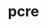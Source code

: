 ---
title: "pcre"
layout: cache
categories: [package, develop]
meta: {"compilers": ["apple-clang@16.0.0", "cce@18.0.0", "gcc@10.2.1", "gcc@10.3.0", "gcc@10.5.0", "gcc@11.1.0", "gcc@11.4.0", "gcc@13.2.0", "gcc@13.3.0", "gcc@7.5.0", "gcc@9.4.0", "intel-oneapi-compilers@2025.1.0"], "num_specs": 45, "num_specs_by_stack": {"data-vis-sdk": 3, "developer-tools": 1, "developer-tools-aarch64-linux-gnu": 4, "developer-tools-darwin": 2, "developer-tools-manylinux2014": 1, "developer-tools-x86_64_v3-linux-gnu": 4, "e4s": 4, "e4s-cray-rhel": 3, "e4s-cray-sles": 1, "e4s-neoverse-v2": 4, "e4s-neoverse_v1": 1, "e4s-oneapi": 4, "e4s-power": 1, "e4s-rocm-external": 4, "gpu-tests": 1, "hep": 4, "ml-darwin-aarch64-mps": 2, "ml-linux-aarch64-cpu": 4, "ml-linux-aarch64-cuda": 4, "ml-linux-x86_64-cpu": 3, "ml-linux-x86_64-cuda": 3, "ml-linux-x86_64-rocm": 3, "radiuss": 4, "root": 45, "tutorial": 4}, "oss": ["centos7", "rhel8", "sequoia", "sle_hpc15", "ubuntu18.04", "ubuntu20.04", "ubuntu22.04", "ubuntu24.04"], "platforms": ["darwin", "linux"], "stacks": ["data-vis-sdk", "developer-tools", "developer-tools-aarch64-linux-gnu", "developer-tools-darwin", "developer-tools-manylinux2014", "developer-tools-x86_64_v3-linux-gnu", "e4s", "e4s-cray-rhel", "e4s-cray-sles", "e4s-neoverse-v2", "e4s-neoverse_v1", "e4s-oneapi", "e4s-power", "e4s-rocm-external", "gpu-tests", "hep", "ml-darwin-aarch64-mps", "ml-linux-aarch64-cpu", "ml-linux-aarch64-cuda", "ml-linux-x86_64-cpu", "ml-linux-x86_64-cuda", "ml-linux-x86_64-rocm", "radiuss", "root", "tutorial"], "targets": ["aarch64", "neoverse_v1", "neoverse_v2", "ppc64le", "x86_64_v3", "x86_64_v4"], "versions": ["8.45"]}
spec_details: [{"compiler": "gcc@13.2.0", "hash": "2fchm6eesog5fedfcfmpve4jv4vxikra", "os": "ubuntu24.04", "platform": "linux", "size": "-", "stacks": ["ml-linux-aarch64-cpu", "ml-linux-aarch64-cuda", "root"], "target": "aarch64", "variants": ["build_system=autotools", "~jit", "+multibyte", "+pic", "+shared", "+static", "+utf"], "versions": ["8.45"]}, {"compiler": "gcc@7.5.0", "hash": "2l3zxos7jrnqlvp47ealmtfizoox3jaq", "os": "ubuntu18.04", "platform": "linux", "size": "-", "stacks": ["developer-tools", "root"], "target": "x86_64_v3", "variants": ["build_system=autotools", "~jit", "+multibyte", "+pic", "+shared", "+static", "+utf"], "versions": ["8.45"]}, {"compiler": "gcc@13.3.0", "hash": "2nph7jd4b4qrzdcwgzvds2tkilywemct", "os": "rhel8", "platform": "linux", "size": "-", "stacks": ["developer-tools-aarch64-linux-gnu", "root"], "target": "aarch64", "variants": ["build_system=autotools", "~jit", "+multibyte", "+pic", "+shared", "+static", "+utf"], "versions": ["8.45"]}, {"compiler": "intel-oneapi-compilers@2025.1.0", "hash": "2qonyuit4eo76saj3jmnavf4shiy4k5f", "os": "ubuntu22.04", "platform": "linux", "size": "-", "stacks": ["e4s-oneapi", "root"], "target": "x86_64_v3", "variants": ["build_system=autotools", "~jit", "+multibyte", "+pic", "+shared", "+static", "+utf"], "versions": ["8.45"]}, {"compiler": "intel-oneapi-compilers@2025.1.0", "hash": "2tdwbr3iou2lrowhro3fibvfnaoluq2o", "os": "ubuntu22.04", "platform": "linux", "size": "-", "stacks": ["e4s-oneapi", "root"], "target": "x86_64_v3", "variants": ["build_system=autotools", "~jit", "+multibyte", "+pic", "+shared", "+static", "+utf"], "versions": ["8.45"]}, {"compiler": "gcc@10.5.0", "hash": "2xpfisprskn4m537smu4let6gt4ljybg", "os": "centos7", "platform": "linux", "size": "-", "stacks": ["developer-tools-x86_64_v3-linux-gnu", "root"], "target": "x86_64_v3", "variants": ["build_system=autotools", "~jit", "+multibyte", "+pic", "+shared", "+static", "+utf"], "versions": ["8.45"]}, {"compiler": "gcc@11.4.0", "hash": "4smawyxqhgiplgwqbpjqc2y62vrnnejh", "os": "ubuntu22.04", "platform": "linux", "size": "-", "stacks": ["e4s", "e4s-rocm-external", "hep", "root", "tutorial"], "target": "x86_64_v3", "variants": ["build_system=autotools", "~jit", "+multibyte", "+pic", "+shared", "+static", "+utf"], "versions": ["8.45"]}, {"compiler": "gcc@13.2.0", "hash": "7i4bcne6zigwlv3mxbj6decsrzg5zzpf", "os": "ubuntu24.04", "platform": "linux", "size": "-", "stacks": ["ml-linux-x86_64-cpu", "ml-linux-x86_64-cuda", "ml-linux-x86_64-rocm", "root"], "target": "x86_64_v3", "variants": ["build_system=autotools", "~jit", "+multibyte", "+pic", "+shared", "+static", "+utf"], "versions": ["8.45"]}, {"compiler": "gcc@11.4.0", "hash": "7ikdhnh5p4lknaspcovvankgs4qphefk", "os": "ubuntu22.04", "platform": "linux", "size": "-", "stacks": ["e4s-neoverse_v1", "root"], "target": "neoverse_v1", "variants": ["build_system=autotools", "~jit", "+multibyte", "+pic", "+shared", "+static", "+utf"], "versions": ["8.45"]}, {"compiler": "gcc@11.4.0", "hash": "a4vdxbrw323cu3k6tlinowl6elqob5q6", "os": "ubuntu22.04", "platform": "linux", "size": "-", "stacks": ["e4s-neoverse-v2", "root"], "target": "neoverse_v2", "variants": ["build_system=autotools", "~jit", "+multibyte", "+pic", "+shared", "+static", "+utf"], "versions": ["8.45"]}, {"compiler": "gcc@13.2.0", "hash": "anmmomizfxo6zgx43y362zxejkcu5jfz", "os": "ubuntu24.04", "platform": "linux", "size": "-", "stacks": ["ml-linux-aarch64-cpu", "ml-linux-aarch64-cuda", "root"], "target": "aarch64", "variants": ["build_system=autotools", "~jit", "+multibyte", "+pic", "+shared", "+static", "+utf"], "versions": ["8.45"]}, {"compiler": "gcc@11.4.0", "hash": "baryuqtyniy343x5cxcckjx5w6a2xdbu", "os": "ubuntu22.04", "platform": "linux", "size": "-", "stacks": ["e4s", "e4s-rocm-external", "hep", "root", "tutorial"], "target": "x86_64_v3", "variants": ["build_system=autotools", "~jit", "+multibyte", "+pic", "+shared", "+static", "+utf"], "versions": ["8.45"]}, {"compiler": "gcc@13.3.0", "hash": "bg7bse7c3qw6ff5myrqiuulhjrzwidw6", "os": "rhel8", "platform": "linux", "size": "-", "stacks": ["developer-tools-aarch64-linux-gnu", "root"], "target": "aarch64", "variants": ["build_system=autotools", "~jit", "+multibyte", "+pic", "+shared", "+static", "+utf"], "versions": ["8.45"]}, {"compiler": "gcc@10.2.1", "hash": "bt3x3uovbkqd4edfjkqbk2hlnxc6koyc", "os": "centos7", "platform": "linux", "size": "-", "stacks": ["developer-tools-manylinux2014", "root"], "target": "x86_64_v3", "variants": ["build_system=autotools", "~jit", "+multibyte", "+pic", "+shared", "+static", "+utf"], "versions": ["8.45"]}, {"compiler": "gcc@13.2.0", "hash": "btulax2u7xggphujvmzem3w3ws32ewgp", "os": "ubuntu24.04", "platform": "linux", "size": "-", "stacks": ["ml-linux-aarch64-cpu", "ml-linux-aarch64-cuda", "root"], "target": "aarch64", "variants": ["build_system=autotools", "~jit", "+multibyte", "+pic", "+shared", "+static", "+utf"], "versions": ["8.45"]}, {"compiler": "gcc@11.4.0", "hash": "dih77tpnc4dtjhh5dmsasmclumq7v6aa", "os": "ubuntu22.04", "platform": "linux", "size": "-", "stacks": ["e4s-neoverse-v2", "root"], "target": "neoverse_v2", "variants": ["build_system=autotools", "~jit", "+multibyte", "+pic", "+shared", "+static", "+utf"], "versions": ["8.45"]}, {"compiler": "gcc@10.5.0", "hash": "ds3umj5wcjvdiohujsg4hwy4nqr2r473", "os": "centos7", "platform": "linux", "size": "-", "stacks": ["developer-tools-x86_64_v3-linux-gnu", "root"], "target": "x86_64_v3", "variants": ["build_system=autotools", "~jit", "+multibyte", "+pic", "+shared", "+static", "+utf"], "versions": ["8.45"]}, {"compiler": "apple-clang@16.0.0", "hash": "ejqijh4sswofkmppwzmmpbegjfcvbe6i", "os": "sequoia", "platform": "darwin", "size": "-", "stacks": ["developer-tools-darwin", "ml-darwin-aarch64-mps", "root"], "target": "aarch64", "variants": ["build_system=autotools", "~jit", "+multibyte", "+pic", "+shared", "+static", "+utf"], "versions": ["8.45"]}, {"compiler": "cce@18.0.0", "hash": "en4iwjy5pqivkgw6c65eaukhqmtbxflc", "os": "rhel8", "platform": "linux", "size": "-", "stacks": ["e4s-cray-rhel", "root"], "target": "x86_64_v3", "variants": ["build_system=autotools", "~jit", "+multibyte", "+pic", "+shared", "+static", "+utf"], "versions": ["8.45"]}, {"compiler": "gcc@11.1.0", "hash": "f3hnav52sspzc33i5ersvfeiajwgqid2", "os": "ubuntu20.04", "platform": "linux", "size": "-", "stacks": ["data-vis-sdk", "root"], "target": "x86_64_v3", "variants": ["build_system=autotools", "~jit", "+multibyte", "+pic", "+shared", "+static", "+utf"], "versions": ["8.45"]}, {"compiler": "gcc@11.1.0", "hash": "ftn7gq7kcndgshoe5kzencnc47wj66po", "os": "ubuntu20.04", "platform": "linux", "size": "-", "stacks": ["gpu-tests", "root"], "target": "x86_64_v3", "variants": ["build_system=autotools", "~jit", "+multibyte", "+utf"], "versions": ["8.45"]}, {"compiler": "gcc@13.2.0", "hash": "gmwffj7tu6uucdvh6z3t7tugrny2ccob", "os": "ubuntu24.04", "platform": "linux", "size": "-", "stacks": ["ml-linux-aarch64-cpu", "ml-linux-aarch64-cuda", "root"], "target": "aarch64", "variants": ["build_system=autotools", "~jit", "+multibyte", "+pic", "+shared", "+static", "+utf"], "versions": ["8.45"]}, {"compiler": "gcc@13.2.0", "hash": "llbr7tsq4whf5pr42sxz4dgp34flqqr4", "os": "ubuntu24.04", "platform": "linux", "size": "-", "stacks": ["ml-linux-x86_64-cpu", "ml-linux-x86_64-cuda", "ml-linux-x86_64-rocm", "root"], "target": "x86_64_v3", "variants": ["build_system=autotools", "~jit", "+multibyte", "+pic", "+shared", "+static", "+utf"], "versions": ["8.45"]}, {"compiler": "gcc@11.4.0", "hash": "lq4ntfwjc5bpxaoxuzyqzummoylufcg6", "os": "ubuntu22.04", "platform": "linux", "size": "-", "stacks": ["e4s-neoverse-v2", "root"], "target": "neoverse_v2", "variants": ["build_system=autotools", "~jit", "+multibyte", "+pic", "+shared", "+static", "+utf"], "versions": ["8.45"]}, {"compiler": "gcc@10.5.0", "hash": "noexrozpqem6b75rk3emnokxve7doail", "os": "centos7", "platform": "linux", "size": "-", "stacks": ["developer-tools-x86_64_v3-linux-gnu", "root"], "target": "x86_64_v3", "variants": ["build_system=autotools", "~jit", "+multibyte", "+pic", "+shared", "+static", "+utf"], "versions": ["8.45"]}, {"compiler": "gcc@11.4.0", "hash": "nucdwfspa6rylkxdtzebsoabetmyeo56", "os": "ubuntu22.04", "platform": "linux", "size": "-", "stacks": ["e4s-neoverse-v2", "root"], "target": "neoverse_v2", "variants": ["build_system=autotools", "~jit", "+multibyte", "+pic", "+shared", "+static", "+utf"], "versions": ["8.45"]}, {"compiler": "gcc@11.1.0", "hash": "nyfle52zwh3ki3i6ozsjo6vwvtzkiqcr", "os": "ubuntu20.04", "platform": "linux", "size": "-", "stacks": ["data-vis-sdk", "root"], "target": "x86_64_v3", "variants": ["build_system=autotools", "~jit", "+multibyte", "+pic", "+shared", "+static", "+utf"], "versions": ["8.45"]}, {"compiler": "gcc@13.3.0", "hash": "ojnc5qocgjvrnjivfj6juqlrtotkinha", "os": "rhel8", "platform": "linux", "size": "-", "stacks": ["developer-tools-aarch64-linux-gnu", "root"], "target": "aarch64", "variants": ["build_system=autotools", "~jit", "+multibyte", "+pic", "+shared", "+static", "+utf"], "versions": ["8.45"]}, {"compiler": "gcc@10.3.0", "hash": "otr7jw33zo7hykey5zwejuhut4affs4u", "os": "sle_hpc15", "platform": "linux", "size": "-", "stacks": ["e4s-cray-sles", "root"], "target": "x86_64_v4", "variants": ["build_system=autotools", "~jit", "+multibyte", "+pic", "+shared", "+static", "+utf"], "versions": ["8.45"]}, {"compiler": "intel-oneapi-compilers@2025.1.0", "hash": "otythgmekeyrlnoazs42vs3r5372xgop", "os": "ubuntu22.04", "platform": "linux", "size": "-", "stacks": ["e4s-oneapi", "root"], "target": "x86_64_v3", "variants": ["build_system=autotools", "~jit", "+multibyte", "+pic", "+shared", "+static", "+utf"], "versions": ["8.45"]}, {"compiler": "gcc@10.5.0", "hash": "pf6x2cu5rum56gnalfrykpen2luajssc", "os": "centos7", "platform": "linux", "size": "-", "stacks": ["developer-tools-x86_64_v3-linux-gnu", "root"], "target": "x86_64_v3", "variants": ["build_system=autotools", "~jit", "+multibyte", "+pic", "+shared", "+static", "+utf"], "versions": ["8.45"]}, {"compiler": "gcc@7.5.0", "hash": "prcosli3nln6d6duyd6oxl6j7ejz55wx", "os": "ubuntu18.04", "platform": "linux", "size": "-", "stacks": ["radiuss", "root"], "target": "x86_64_v3", "variants": ["build_system=autotools", "~jit", "+multibyte", "+pic", "+shared", "+static", "+utf"], "versions": ["8.45"]}, {"compiler": "cce@18.0.0", "hash": "q3tdunyqs25wnkdb2bv7xr6slsndq3xl", "os": "rhel8", "platform": "linux", "size": "-", "stacks": ["e4s-cray-rhel", "root"], "target": "x86_64_v3", "variants": ["build_system=autotools", "~jit", "+multibyte", "+pic", "+shared", "+static", "+utf"], "versions": ["8.45"]}, {"compiler": "intel-oneapi-compilers@2025.1.0", "hash": "r4trzugo3km6aa2h3v27w7ab4jzczep6", "os": "ubuntu22.04", "platform": "linux", "size": "-", "stacks": ["e4s-oneapi", "root"], "target": "x86_64_v3", "variants": ["build_system=autotools", "~jit", "+multibyte", "+pic", "+shared", "+static", "+utf"], "versions": ["8.45"]}, {"compiler": "gcc@7.5.0", "hash": "rshv3zntxqznq6rdhaplssew2t3mzejg", "os": "ubuntu18.04", "platform": "linux", "size": "-", "stacks": ["radiuss", "root"], "target": "x86_64_v3", "variants": ["build_system=autotools", "~jit", "+multibyte", "+pic", "+shared", "+static", "+utf"], "versions": ["8.45"]}, {"compiler": "apple-clang@16.0.0", "hash": "sdpcspzovzxossu2r4segqxd43b6fc5s", "os": "sequoia", "platform": "darwin", "size": "-", "stacks": ["developer-tools-darwin", "ml-darwin-aarch64-mps", "root"], "target": "aarch64", "variants": ["build_system=autotools", "~jit", "+multibyte", "+pic", "+shared", "+static", "+utf"], "versions": ["8.45"]}, {"compiler": "gcc@13.3.0", "hash": "uo7yme4mdh32jlozlt2wikq73jpd52tj", "os": "rhel8", "platform": "linux", "size": "-", "stacks": ["developer-tools-aarch64-linux-gnu", "root"], "target": "aarch64", "variants": ["build_system=autotools", "~jit", "+multibyte", "+pic", "+shared", "+static", "+utf"], "versions": ["8.45"]}, {"compiler": "gcc@7.5.0", "hash": "utaxfanztadapvgqc5t5wtc45t7xekvr", "os": "ubuntu18.04", "platform": "linux", "size": "-", "stacks": ["radiuss", "root"], "target": "x86_64_v3", "variants": ["build_system=autotools", "~jit", "+multibyte", "+pic", "+shared", "+static", "+utf"], "versions": ["8.45"]}, {"compiler": "cce@18.0.0", "hash": "wuzfmiqmeth3pl2v7sjy2awlavnomx6x", "os": "rhel8", "platform": "linux", "size": "-", "stacks": ["e4s-cray-rhel", "root"], "target": "x86_64_v3", "variants": ["build_system=autotools", "~jit", "+multibyte", "+pic", "+shared", "+static", "+utf"], "versions": ["8.45"]}, {"compiler": "gcc@13.2.0", "hash": "xikjzg5uemuabwnyqlwuzzi2mtm6pewz", "os": "ubuntu24.04", "platform": "linux", "size": "-", "stacks": ["ml-linux-x86_64-cpu", "ml-linux-x86_64-cuda", "ml-linux-x86_64-rocm", "root"], "target": "x86_64_v3", "variants": ["build_system=autotools", "~jit", "+multibyte", "+pic", "+shared", "+static", "+utf"], "versions": ["8.45"]}, {"compiler": "gcc@9.4.0", "hash": "xtgkkzhgusznkjlmb274limrolye6xsm", "os": "ubuntu20.04", "platform": "linux", "size": "-", "stacks": ["e4s-power", "root"], "target": "ppc64le", "variants": ["build_system=autotools", "~jit", "+multibyte", "+pic", "+shared", "+static", "+utf"], "versions": ["8.45"]}, {"compiler": "gcc@7.5.0", "hash": "xun43dfbdx2mcmpavnkx5swdzxaqq5mu", "os": "ubuntu18.04", "platform": "linux", "size": "-", "stacks": ["radiuss", "root"], "target": "x86_64_v3", "variants": ["build_system=autotools", "~jit", "+multibyte", "+pic", "+shared", "+static", "+utf"], "versions": ["8.45"]}, {"compiler": "gcc@11.1.0", "hash": "xymm7dlknzuxsdowceotskd4yxuananu", "os": "ubuntu20.04", "platform": "linux", "size": "-", "stacks": ["data-vis-sdk", "root"], "target": "x86_64_v3", "variants": ["build_system=autotools", "~jit", "+multibyte", "+pic", "+shared", "+static", "+utf"], "versions": ["8.45"]}, {"compiler": "gcc@11.4.0", "hash": "y3whbe5hgv3ko6t3eozbs36n62etblov", "os": "ubuntu22.04", "platform": "linux", "size": "-", "stacks": ["e4s", "e4s-rocm-external", "hep", "root", "tutorial"], "target": "x86_64_v3", "variants": ["build_system=autotools", "~jit", "+multibyte", "+pic", "+shared", "+static", "+utf"], "versions": ["8.45"]}, {"compiler": "gcc@11.4.0", "hash": "yibdku63kkpz47cu6k6doqo25hgvlgag", "os": "ubuntu22.04", "platform": "linux", "size": "-", "stacks": ["e4s", "e4s-rocm-external", "hep", "root", "tutorial"], "target": "x86_64_v3", "variants": ["build_system=autotools", "~jit", "+multibyte", "+pic", "+shared", "+static", "+utf"], "versions": ["8.45"]}]
---